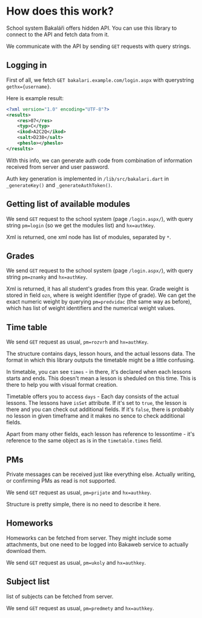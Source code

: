 # How does this work?
School system Bakaláři offers hidden API. You can use this library to connect to the API and fetch data from it.

We communicate with the API by sending `GET` requests with query strings.
## Logging in
First of all, we fetch `GET bakalari.example.com/login.aspx` with querystring `gethx={username}`.

Here is example result:
```xml
<?xml version="1.0" encoding="UTF-8"?>
<results>
    <res>07</res>
    <typ>C</typ>
    <ikod>A2C2Q</ikod>
    <salt>D238</salt>
    <pheslo></pheslo>
</results>
```

With this info, we can generate auth code from combination of information received from server and user password.

Auth key generation is implemented in `/lib/src/bakalari.dart` in `_generateKey()` and `_generateAuthToken()`.

## Getting list of available modules
We send `GET` request to the school system (page `/login.aspx/`), with query string `pm=login` (so we get the modules list) and `hx=authKey`.

Xml is returned, one xml node has list of modules, separated by `*`.

## Grades
We send `GET` request to the school system (page `/login.aspx/`), with query string `pm=znamky` and `hx=authKey`.

Xml is returned, it has all student's grades from this year. Grade weight is stored in field `ozn`, where is weight identifier (type of grade). We can get the exact numeric weight by querying `pm=predvidac` (the same way as before), which has list of weight identifiers and the numerical weight values.

## Time table
We send `GET` request as usual, `pm=rozvrh` and `hx=authKey`.

The structure contains days, lesson hours, and the actual lessons data. The format in which this library outputs the timetable might be a little confusing.

In timetable, you can see `times` - in there, it's declared when each lessons starts and ends. This doesn't mean a lesson is sheduled on this time. This is there to help you with visual format creation.

Timetable offers you to access `days` - Each day consists of the actual lessons. The lessons have
`isSet` attribute. If it's set to `true`, the lesson is there and you can check out additional fields. If it's `false`, there is probably no lesson in given timeframe and it makes no sence to
check additional fields.

Apart from many other fields, each lesson has reference to lessontime - it's reference to the same object as is in the `timetable.times` field.

## PMs
Private messages can be received just like everything else. Actually writing, or confirming PMs as read is not supported.

We send `GET` request as usual, `pm=prijate` and `hx=authkey`.

Structure is pretty simple, there is no need to describe it here.

## Homeworks
Homeworks can be fetched from server. They might include some attachments, but one need to be logged into Bakaweb service to actually download them.

We send `GET` request as usual, `pm=ukoly` and `hx=authkey`.

## Subject list
list of subjects can be fetched from server.

We send `GET` request as usual, `pm=predmety` and `hx=authkey`.